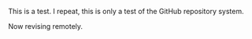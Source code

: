 This is a test. 
I repeat, this is only a test of the GitHub repository system.

Now revising remotely.

